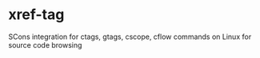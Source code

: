 # xref-tag
SCons integration for ctags, gtags, cscope, cflow commands on Linux for source code browsing
